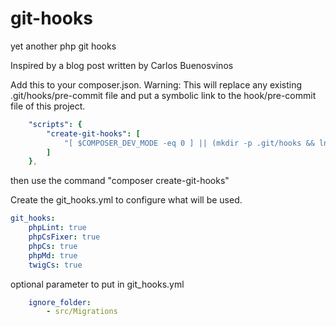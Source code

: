# git-hooks
yet another php git hooks

Inspired by a blog post written by Carlos Buenosvinos

Add this to your composer.json.
Warning: This will replace any existing .git/hooks/pre-commit file and put a
symbolic link to the hook/pre-commit file of this project.
````yaml
    "scripts": {
        "create-git-hooks": [
            "[ $COMPOSER_DEV_MODE -eq 0 ] || (mkdir -p .git/hooks && ln -f -s ../../vendor/enrj/git-hooks/hooks/pre-commit .git/hooks/pre-commit)"
        ]
    },
````
then use the command "composer create-git-hooks"

Create the git_hooks.yml to configure what will be used.
````yaml
git_hooks:
    phpLint: true
    phpCsFixer: true
    phpCs: true
    phpMd: true
    twigCs: true
````

optional parameter to put in git_hooks.yml
````yaml
    ignore_folder:
        - src/Migrations
````
